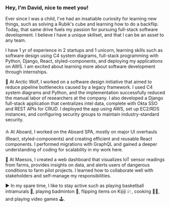 ### Hey, I'm David, nice to meet you!

Ever since I was a child, I've had an insatiable curiosity for learning new things, such as solving a Rubik's cube and learning how to do a backflip. Today, that same drive fuels my passion for pursuing full-stack software development. I believe I have a unique skillset, and that I can be an asset to any team.

I have 1 yr of experience in 2 startups and 1 unicorn, learning skills such as software design using C4 system diagrams, full-stack programming with Python, Django, React, styled-components, and deploying my applications on AWS. I am excited about learning more about software development through internships.

🐺 At Arctic Wolf, I worked on a software design initiative that aimed to reduce pipeline bottlenecks caused by a legacy framework. I used C4 system diagrams and Python, and the implementation successfully reduced the manual labor of researchers at the company. I also developed a Django full-stack application that centralizes intel data, complete with Okta SSO and REST APIs for CRUD. I deployed the app using AWS, set up EC2/RDS instances, and configuring security groups to maintain industry-standard security.

⛵ At Aboard, I worked on the Aboard SPA, mostly on major UI overhauls (React, styled-components) and creating efficient and reusable React components. I performed migrations with GraphQL and gained a deeper understanding of coding for scalability in my work here.

🌾 At Maesos, I created a web dashboard that visualizes IoT sensor readings from farms, provides insights on data, and alerts users of dangerous conditions to farm pilot projects. I learned how to collaborate well with stakeholders and self-manage my responsibilities.

▶ In my spare time, I like to stay active such as playing basketball intramurals 🏀, playing badminton 🏸, flipping items on Kijiji 💹, cooking 👨‍🍳, and playing video games 🕹.
